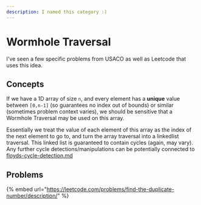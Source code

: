 ```yaml
---
description: I named this category :)
---
```


# Wormhole Traversal

I've seen a few specific problems from USACO as well as Leetcode that uses this idea.

## Concepts

If we have a 1D array of size `n`, and every element has a **unique** value between `[0,n-1]` (so guarantees no index out of bounds) or similar (sometimes problem context varies), we should be sensitive that a Wormhole Traversal may be used on this array.

Essentially we treat the value of each element of this array as the index of the next element to go to, and turn the array traversal into a linkedlist traversal. This linked list is guaranteed to contain cycles (again, may vary). Any further cycle detections/manipulations can be potentially connected to [floyds-cycle-detection.md](graph-theory/floyds-cycle-detection.md "mention")

## Problems

{% embed url="https://leetcode.com/problems/find-the-duplicate-number/description/" %}
